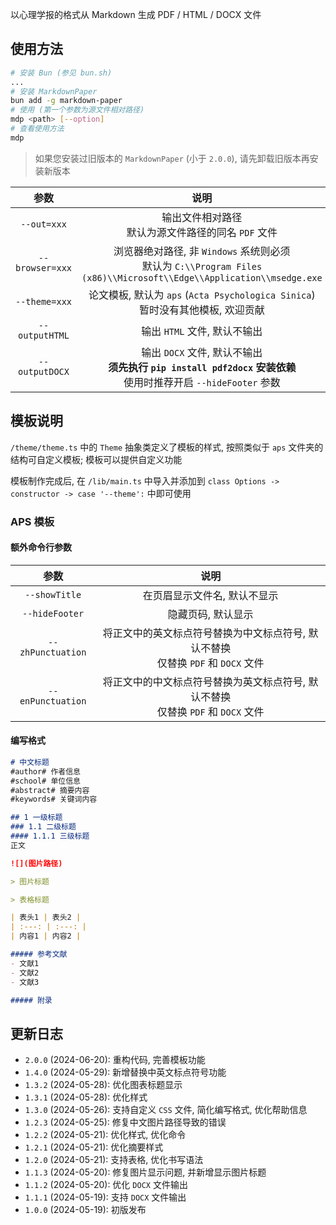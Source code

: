 以心理学报的格式从 Markdown 生成 PDF / HTML / DOCX 文件

## 使用方法
```bash
# 安装 Bun (参见 bun.sh)
...
# 安装 MarkdownPaper
bun add -g markdown-paper
# 使用 (第一个参数为源文件相对路径)
mdp <path> [--option]
# 查看使用方法
mdp
```

> 如果您安装过旧版本的 `MarkdownPaper` (小于 `2.0.0`), 请先卸载旧版本再安装新版本

| 参数 | 说明 |
| :---: | :---: |
| `--out=xxx` | 输出文件相对路径<br>默认为源文件路径的同名 `PDF` 文件 |
| `--browser=xxx` | 浏览器绝对路径, 非 `Windows` 系统则必须<br>默认为 `C:\\Program Files (x86)\\Microsoft\\Edge\\Application\\msedge.exe` |
| `--theme=xxx` | 论文模板, 默认为 `aps` (`Acta Psychologica Sinica`)<br>暂时没有其他模板, 欢迎贡献 |
| `--outputHTML` | 输出 `HTML` 文件, 默认不输出 |
| `--outputDOCX` | 输出 `DOCX` 文件, 默认不输出<br>**须先执行 `pip install pdf2docx` 安装依赖**<br>使用时推荐开启 `--hideFooter` 参数 |

## 模板说明
`/theme/theme.ts` 中的 `Theme` 抽象类定义了模板的样式, 按照类似于 `aps` 文件夹的结构可自定义模板; 模板可以提供自定义功能

模板制作完成后, 在 `/lib/main.ts` 中导入并添加到 `class Options -> constructor -> case '--theme':` 中即可使用

### APS 模板
#### 额外命令行参数
| 参数 | 说明 |
| :---: | :---: |
| `--showTitle` | 在页眉显示文件名, 默认不显示 |
| `--hideFooter` | 隐藏页码, 默认显示 |
| `--zhPunctuation` | 将正文中的英文标点符号替换为中文标点符号, 默认不替换<br>仅替换 `PDF` 和 `DOCX` 文件 |
| `--enPunctuation` | 将正文中的中文标点符号替换为英文标点符号, 默认不替换<br>仅替换 `PDF` 和 `DOCX` 文件 |

#### 编写格式
```markdown
# 中文标题
#author# 作者信息
#school# 单位信息
#abstract# 摘要内容
#keywords# 关键词内容

## 1 一级标题
### 1.1 二级标题
#### 1.1.1 三级标题
正文

![](图片路径)

> 图片标题

> 表格标题

| 表头1 | 表头2 |
| :---: | :---: |
| 内容1 | 内容2 |

##### 参考文献
- 文献1
- 文献2
- 文献3

##### 附录
```

## 更新日志
- `2.0.0` (2024-06-20): 重构代码, 完善模板功能
- `1.4.0` (2024-05-29): 新增替换中英文标点符号功能
- `1.3.2` (2024-05-28): 优化图表标题显示
- `1.3.1` (2024-05-28): 优化样式
- `1.3.0` (2024-05-26): 支持自定义 `CSS` 文件, 简化编写格式, 优化帮助信息
- `1.2.3` (2024-05-25): 修复中文图片路径导致的错误
- `1.2.2` (2024-05-21): 优化样式, 优化命令
- `1.2.1` (2024-05-21): 优化摘要样式
- `1.2.0` (2024-05-21): 支持表格, 优化书写语法
- `1.1.3` (2024-05-20): 修复图片显示问题, 并新增显示图片标题
- `1.1.2` (2024-05-20): 优化 `DOCX` 文件输出
- `1.1.1` (2024-05-19): 支持 `DOCX` 文件输出
- `1.0.0` (2024-05-19): 初版发布